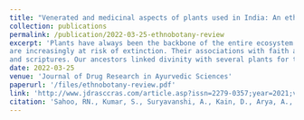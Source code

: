 ```yaml
---
title: "Venerated and medicinal aspects of plants used in India: An ethnobotanical review"
collection: publications
permalink: /publication/2022-03-25-ethnobotany-review
excerpt: 'Plants have always been the backbone of the entire ecosystem of life. Humans depend upon plants not only for fulfilling their basic needs but also for spiritual activities. Their significance has been attributed to their social importance. However, with modernization, these very traditional cultures and practices
are increasingly at risk of extinction. Their associations with faith and religious practices have always been a boon for the conservation of plants and the entire ecosystem depends on it. India is a nation of rich cultural heritage, since ages, it has always emphasized the significance of plants in sacred texts
and scriptures. Our ancestors linked divinity with several plants for their conservation and categorized them as sacred plants because of their miraculous medicinal properties. This situation reflects that though the knowledge of the medicinal value of the plants has vanished, it is still practiced in their religious culture. The study attempts to analyze both the religious and medicinal aspects of 21 plants on the basis of their analogous use across the subcontinent with respect to religions and shared beliefs which got incorporated in our culture because of their diverse benefits, making a divine way for the protection of nature and culture. This study shall stress the importance of ethnobotany and help in the constitution of realistic conservation strategies aiding sustainable development. The enlisted medicinal plants reveal ancient practices that have been scientifically accurate in terms of health and holistic lifestyle, promoting the sustainable use of plants for the betterment of the environment.'
date: 2022-03-25
venue: 'Journal of Drug Research in Ayurvedic Sciences'
paperurl: '/files/ethnobotany-review.pdf'
link: 'http://www.jdrasccras.com/article.asp?issn=2279-0357;year=2021;volume=6;issue=3;spage=128;epage=140;aulast=Sahoo'
citation: 'Sahoo, RN., Kumar, S., Suryavanshi, A., Kain, D., Arya, A., Chaudhry, B. Venerated and medicinal aspects of plants used in India: An ethnobotanical review. J Drug Res Ayurvedic Sci 2021;6:128-40. DOI: 10.4103/jdras.jdras_15_21'
---
```


